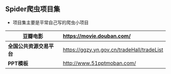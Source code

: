 ## Spider爬虫项目集
- 项目集主要是平常自己写的爬虫小项目

| **豆瓣电影**             | https://movie.douban.com/                  |
| ------------------------ | :----------------------------------------- |
| **全国公共资源交易平台** | https://ggzy.yn.gov.cn/tradeHall/tradeList |
| **PPT模板**                  | http://www.51pptmoban.com/                 |
